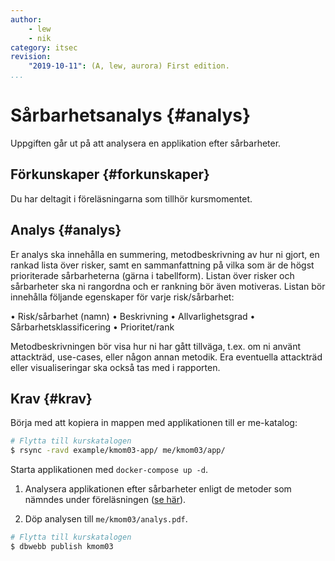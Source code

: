 ```yaml
---
author:
    - lew
    - nik
category: itsec
revision:
    "2019-10-11": (A, lew, aurora) First edition.
...
```


Sårbarhetsanalys {#analys}
==================================

Uppgiften går ut på att analysera en applikation efter sårbarheter.

<!--more-->



Förkunskaper {#forkunskaper}
-----------------------

Du har deltagit i föreläsningarna som tillhör kursmomentet. 


Analys {#analys}
-----------------------

Er analys ska innehålla en summering, metodbeskrivning av hur ni gjort, en rankad lista över risker, samt en sammanfattning på vilka som är de högst prioriterade sårbarheterna (gärna i tabellform). Listan över risker och sårbarheter ska ni rangordna och er rankning bör även motiveras. Listan bör innehålla följande egenskaper för varje risk/sårbarhet:

• Risk/sårbarhet (namn)
• Beskrivning
• Allvarlighetsgrad
• Sårbarhetsklassificering
• Prioritet/rank

Metodbeskrivningen bör visa hur ni har gått tillväga, t.ex. om ni använt attackträd, use-cases, eller någon annan metodik. Era eventuella attackträd eller visualiseringar ska också tas med i rapporten.

Krav {#krav}
-----------------------

Börja med att kopiera in mappen med applikationen till er me-katalog:

```bash
# Flytta till kurskatalogen
$ rsync -ravd example/kmom03-app/ me/kmom03/app/
```

Starta applikationen med `docker-compose up -d`.

1. Analysera applikationen efter sårbarheter enligt de metoder som nämndes under föreläsningen ([se här](https://bth.instructure.com/files/201806)).

1. Döp analysen till `me/kmom03/analys.pdf`.



```bash
# Flytta till kurskatalogen
$ dbwebb publish kmom03
```
